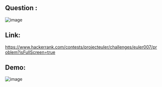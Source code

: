 ## Question : 
![image](https://github.com/DaRkAnon1mous/Hackerrank_ProjectEuler/assets/86824571/fb4633bf-d060-45a7-83bb-75539677acd2)


## Link:
https://www.hackerrank.com/contests/projecteuler/challenges/euler007/problem?isFullScreen=true



## Demo:
![image](https://github.com/DaRkAnon1mous/Hackerrank_ProjectEuler/assets/86824571/ab30cbc3-5e3a-4e2f-b371-9deadb459fd4)
